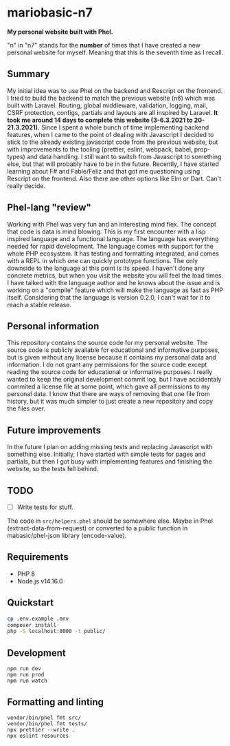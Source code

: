 # mariobasic-n7

**My personal website built with Phel.**

"n" in "n7" stands for the **number** of times that I have created a new personal website for myself. Meaning that this is the seventh time as I recall.

## Summary

My initial idea was to use Phel on the backend and Rescript on the frontend. I tried to build the backend to match the previous website (n6) which was built with Laravel. Routing, global middleware, validation, logging, mail, CSRF protection, configs, partials and layouts are all inspired by Laravel. **It took me around 14 days to complete this website (3-6.3.2021 to 20-21.3.2021).** Since I spent a whole bunch of time implementing backend features, when I came to the point of dealing with Javascript I decided to stick to the already existing javascript code from the previous website, but with improvements to the tooling (prettier, eslint, webpack, babel, prop-types) and data handling. I still want to switch from Javascript to something else, but that will probably have to be in the future. Recently, I have started learning about F# and Fable/Feliz and that got me questioning using Rescript on the frontend. Also there are other options like Elm or Dart. Can't really decide.

## Phel-lang "review"

Working with Phel was very fun and an interesting mind flex. The concept that code is data is mind blowing. This is my first encounter with a lisp inspired language and a functional language. The language has everything needed for rapid development. The language comes with support for the whole PHP ecosystem. It has testing and formatting integrated, and comes with a REPL in which one can quickly prototype functions. The only downside to the language at this point is its speed. I haven't done any concrete metrics, but when you visit the website you will feel the load times. I have talked with the language author and he knows about the issue and is working on a "compile" feature which will make the language as fast as PHP itself. Considering that the language is version 0.2.0, I can't wait for it to reach a stable release.

## Personal information

This repository contains the source code for my personal website. The source code is publicly available for educational and informative purposes, but is given without any license because it contains my personal data and information. I do not grant any permissions for the source code except reading the source code for educational or informative purposes. I really wanted to keep the original development commit log, but I have accidentaly commited a license file at some point, which gave all permissions to my personal data. I know that there are ways of removing that one file from history, but it was much simpler to just create a new repository and copy the files over.

## Future improvements

In the future I plan on adding missing tests and replacing Javascript with something else. Initially, I have started with simple tests for pages and partials, but then I got busy with implementing features and finishing the website, so the tests fell behind.


## TODO

- [ ] Write tests for stuff.

The code in `src/helpers.phel` should be somewhere else. Maybe in Phel (extract-data-from-request) or converted to a public function in mabasic/phel-json library (encode-value).

## Requirements

- PHP 8
- Node.js v14.16.0

## Quickstart

```bash
cp .env.example .env
composer install
php -S localhost:8000 -t public/
```

## Development

```
npm run dev
npm run prod
npm run watch
```

## Formatting and linting

```
vendor/bin/phel fmt src/
vendor/bin/phel fmt tests/
npx prettier --write .
npx eslint resources
```
